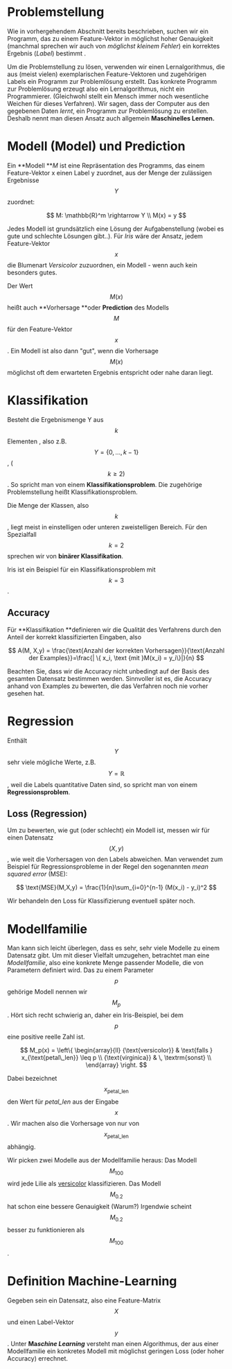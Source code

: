 

# Problemstellung

Wie in vorhergehendem Abschnitt bereits beschrieben, suchen wir ein Programm, das zu einem Feature-Vektor in möglichst hoher Genauigkeit (manchmal sprechen wir auch von  *möglichst kleinem Fehler*) ein korrektes Ergebnis (*Label*) bestimmt .

Um die Problemstellung zu lösen, verwenden wir einen Lernalgorithmus, die aus (meist vielen) exemplarischen Feature-Vektoren und zugehörigen Labels ein Programm zur Problemlösung erstellt. Das konkrete Programm zur Problemlösung erzeugt also ein Lernalgorithmus, nicht ein Programmierer.  (Gleichwohl stellt ein Mensch immer noch wesentliche Weichen für dieses Verfahren). Wir sagen, dass der Computer aus den gegebenen Daten _lernt_, ein Programm zur Problemlösung zu erstellen. Deshalb nennt man diesen Ansatz auch allgemein **Maschinelles Lernen.** 



# Modell (Model) und Prediction

Ein **Modell **_M_ ist eine Repräsentation des Programms, das einem Feature-Vektor x einen Label y zuordnet, aus der Menge der zulässigen Ergebnisse $$Y$$ zuordnet:

$$
M: \mathbb{R}^m \rightarrow Y \\ M(x) = y
$$

 Jedes Modell ist grundsätzlich eine Lösung der Aufgabenstellung (wobei es gute und schlechte Lösungen gibt..). Für *Iris* wäre der Ansatz, jedem Feature-Vektor $$x$$ die Blumenart *Versicolor* zuzuordnen, ein Modell - wenn auch kein besonders gutes.

Der Wert $$M(x)$$ heißt auch **Vorhersage **oder **Prediction** des Modells $$M$$ für den Feature-Vektor $$x$$. Ein Modell ist also dann "gut", wenn die Vorhersage  $$M(x)$$ möglichst oft dem erwarteten Ergebnis entspricht oder nahe daran liegt. 

# Klassifikation

Besteht die Ergebnismenge Y aus $$k$$ Elementen , also z.B.  $$Y = \{0, \dots,k-1\}$$, ( $$k \geq 2)$$ . So spricht man von  einem **Klassifikationsproblem**. Die zugehörige Problemstellung heißt Klassifikationsproblem.

Die Menge der Klassen, also  $$k$$, liegt meist in einstelligen oder unteren zweistelligen Bereich. Für den Spezialfall $$k=2$$ sprechen wir von **binärer Klassifikation**. 

Iris ist ein Beispiel für ein Klassifikationsproblem mit $$k= 3$$.



## Accuracy

Für **Klassifikation **definieren wir die Qualität des Verfahrens durch den Anteil der korrekt klassifizierten Eingaben, also

$$
A(M, X,y) = \frac{\text{Anzahl der korrekten Vorhersagen}}{\text{Anzahl der Examples}}=\frac{| \{ x_i, \text {mit }M(x_i) = y_i\}|}{n}
$$

Beachten Sie, dass wir die Accuracy nicht unbedingt auf der Basis des gesamten Datensatz bestimmen werden. Sinnvoller ist es, die Accuracy anhand von Examples zu bewerten, die das Verfahren noch nie vorher gesehen hat. 



# Regression

Enthält  $$Y$$ sehr viele mögliche Werte, z.B. $$Y = \mathbb{R}$$, weil die Labels quantitative Daten sind, so spricht man von einem  **Regressionsproblem**. 





## Loss (Regression)

Um zu bewerten, wie gut (oder schlecht) ein Modell ist, messen wir für einen Datensatz $$(X,y)$$, wie weit die Vorhersagen von den Labels abweichen. Man verwendet zum Beispiel für Regressionsprobleme in der Regel den sogenannten *mean squared error* (MSE):

$$
\text{MSE}(M,X,y) = \frac{1}{n}\sum_{i=0}^{n-1} (M(x_i) - y_i)^2
$$

Wir behandeln den Loss für Klassifizierung eventuell später noch. 



# Modellfamilie

Man kann sich leicht überlegen, dass es sehr, sehr viele Modelle zu einem Datensatz gibt. Um mit dieser Vielfalt umzugehen, betrachtet man eine _Modellfamilie_, also eine konkrete Menge passender Modelle, die von Parametern definiert wird. Das zu einem Parameter $$p$$ gehörige Modell nennen wir $$M_p$$ . Hört sich recht schwierig an, daher ein Iris-Beispiel, bei dem  $$p$$ eine positive reelle Zahl ist.

$$
M_p(x) = \left\{
\begin{array}{ll}
{\text{versicolor}} & \text{falls } x_{\text{petal\_len}} \leq p \\
{\text{virginica}} & \, \textrm{sonst} \\
\end{array}
\right.
$$

Dabei bezeichnet $$x_{\text{petal\_len}}$$ den Wert für *petal_len* aus der Eingabe $$x$$. Wir machen also die Vorhersage von nur von $$x_{\text{petal\_len}}$$ abhängig.

Wir picken zwei Modelle aus der Modellfamilie heraus: Das Modell $$M_{100}$$ wird jede Lilie als [versicolor]() klassifizieren. Das Modell $$M_{0.2}$$  hat schon eine bessere Genauigkeit (Warum?)  Irgendwie scheint $$M_{0.2}$$ besser zu funktionieren als $$M_{100}$$. 



# Definition Machine-Learning

Gegeben sein ein  Datensatz, also eine Feature-Matrix $$X$$ und einen Label-Vektor  $$y$$ . Unter **Ma*schine Learning*** versteht man einen Algorithmus, der aus einer Modellfamilie ein konkretes Modell mit möglichst geringen Loss (oder hoher Accuracy) errechnet.

 


